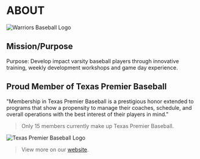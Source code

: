# ABOUT

![Warriors Baseball Logo](https://static.wixstatic.com/media/93ebb5_dc95e790333b4e978af3554b6fcde1ce~mv2_d_2107_2251_s_2.png/v1/fill/w_282,h_300,al_c,usm_0.66_1.00_0.01/93ebb5_dc95e790333b4e978af3554b6fcde1ce~mv2_d_2107_2251_s_2.png)

## Mission/Purpose

Purpose: Develop impact varsity baseball players through innovative training, weekly development workshops and game day experience.


## Proud Member of Texas Premier Baseball

"Membership in Texas Premier Baseball is a prestigious honor extended to programs that show a propensity to manage their coaches, schedule, and overall operations with the best interest of their players in mind."

> Only 15 members currently make up Texas Premier Baseball.


![Texas Premier Baseball Logo](https://static.wixstatic.com/media/93ebb5_974c29af66664adcbe5513cb651c47c9~mv2.png/v1/fill/w_716,h_694,al_c,usm_0.66_1.00_0.01/Left-Hand-Design-Austin-Texas-Beau-Morro.png)

> View more on our [website](http://houstonwarriors.org).
